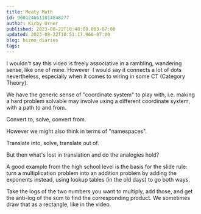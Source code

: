 ```yaml
---
title: Meaty Math
id: 9001246611814848277
author: Kirby Urner
published: 2023-08-22T10:48:00.003-07:00
updated: 2023-08-22T10:51:17.966-07:00
blog: bizmo_diaries
tags: 
---
```


I wouldn't say this video is freely associative in a rambling, wandering sense, like one of mine. However  I would say it connects a lot of dots nevertheless, especially when it comes to wiring in some CT (Category Theory). 

We have the generic sense of "coordinate system" to play with, i.e. making a hard problem solvable may involve using a different coordinate system, with a path to and from. 

Convert to, solve, convert from. 

However we might also think in terms of "namespaces". 

Translate into, solve, translate out of. 

But then what's lost in translation and do the analogies hold?

A good example from the high school level is the basis for the slide rule: turn a multiplication problem into an addition problem by adding the exponents instead, using lookup tables (in the old days) to go both ways.

Take the logs of the two numbers you want to multiply, add those, and get the anti-log of the sum to find the corresponding product. We sometimes draw that as a rectangle, like in the video. 

[](https://blogger.googleusercontent.com/img/b/R29vZ2xl/AVvXsEiF5HR-lxoMw1uziidpBsOF8xh1jzZPsbgTiJ-GX3xVqf8XzxNwi13ywqEiOsNZGOw6jp7LJuj_E5CmojeRPtwvQ8yzAreqlvZ9Fb46WvyDadvec-H3OJeSoafUT-Whk2RAq-kOQ1MVhwLf_wDUGRVwsafG8gqs1ZJoUMakqB6ST5WtmoEB9Cbe/s589/Screen%20Shot%202023-08-22%20at%2010.47.30%20AM.png)